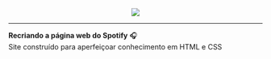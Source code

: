 <div  align= "center">
<img src="site-clone-spotify.gif">
</div>

***
**Recriando a página web do Spotify** :headphones: <br>
Site construído para aperfeiçoar conhecimento em HTML e CSS
